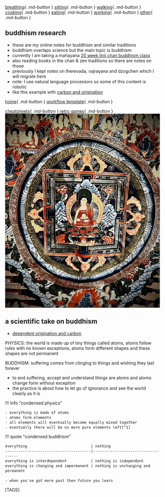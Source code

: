 
[breathing](https://shane0.github.io/buddhism/breath/){ .md-button } [sitting](https://shane0.github.io/buddhism/sit/){ .md-button } [walking](https://shane0.github.io/buddhism/walking/){ .md-button } [cooking](https://shane0.github.io/buddhism/recipes/){ .md-button } [eating](https://shane0.github.io/buddhism/eat/){ .md-button } [working](https://shane0.github.io/buddhism/samu/){ .md-button } [other](https://shane0.github.io/buddhism/samu/){ .md-button }

## buddhism research

- these are my online notes for buddhism and similar traditions
- buddhism overlaps science but the main topic is buddhism
- currently I am taking a mahayana [20 week linji chan buddhism class](level_1.md)
- also reading books in the chan & zen traditions so there are notes on those
- previously I kept notes on therevada, vajrayana and dzogchen which I will migrate here
- note: I use natural language processors so some of this content is robotic
- like this example with [carbon and origination](origination.md)

[home](https://shane0.github.io){ .md-button }
[workflow template](https://shane0.github.io/workflow/){ .md-button }

[cheatsheets](https://shane0.github.io/cheatsheets/){ .md-button }
[retro games](https://shane0.github.io/adventure/){ .md-button }
![t](images/2022/01/10264e66-b08a-4bcc-af41-7925d11930d4.jpg)

## a scientific take on buddhism

- [dependent origination and carbon](origination.md)

PHYSICS: the world is made up of tiny things called atoms, atoms follow rules with no known exceptions, atoms form different shapes and these shapes are not permanent

BUDDHISM: suffering comes from clinging to things and wishing they last forever

- to end suffering, accept and understand things are atoms and atoms change form without exception
- the practice is about how to let go of ignorance and see the world clearly as it is

!!! info "condensed physics"

    - everything is made of atoms
    - atoms form elements 
    - all elements will eventually become equally mixed together
    - eventually there will be no more pure elements left[^1]

!!! quote "condensed buddhism"

    everything                             | nothing
    ---------------------------------------|------------------------------------
    everything is interdependent           | nothing is independent
    everything is changing and impermanent | nothing is unchanging and permanent

    - when you've got more past then future you learn

[TAGS]
